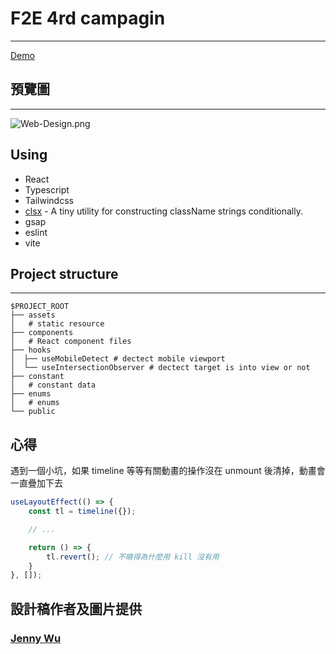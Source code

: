 # F2E 4rd campagin
---
[Demo](https://tommm2.github.io/f2e-4rd-campagin/#/)

## 預覽圖
---
![Web-Design.png](https://postimg.cc/y3c4h7cM)

## Using
- React
- Typescript
- Tailwindcss
- [clsx](https://www.npmjs.com/package/clsx) - A tiny utility for constructing className strings conditionally.
- gsap
- eslint
- vite

## Project structure
---
```
$PROJECT_ROOT
├── assets
│   # static resource
├── components
│   # React component files
├── hooks
│  ├── useMobileDetect # dectect mobile viewport
│  └── useIntersectionObserver # dectect target is into view or not
├── constant
│   # constant data
├── enums
│   # enums
└── public
```

## 心得
遇到一個小坑，如果 timeline 等等有關動畫的操作沒在 unmount 後清掉，動畫會一直疊加下去
```javascript
useLayoutEffect(() => {
	const tl = timeline({});

	// ...

	return () => {
		tl.revert(); // 不曉得為什麼用 kill 沒有用
	}
}, []);
```

## 設計稿作者及圖片提供
### [Jenny Wu](https://2022.thef2e.com/users/12061549261447630282/)
